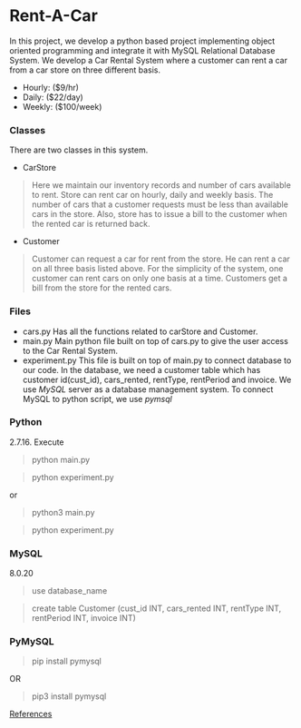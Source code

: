 # Rent-A-Car

In this project, we develop a python based project implementing object oriented programming and integrate it with MySQL Relational Database System. We develop a Car Rental System where a customer can rent a car from a car store on three different basis.

* Hourly:  ($9/hr)
* Daily:   ($22/day)
* Weekly:  ($100/week)

### Classes
There are two classes in this system.
* CarStore
> Here we maintain our inventory records and number of cars available to rent. Store can rent car on hourly, daily and weekly basis. The number of cars that a customer requests must be less than available cars in the store. Also, store has to issue a bill to the customer when the rented car is returned back.
* Customer
> Customer can request a car for rent from the store. He can rent a car on all three basis listed above. For the simplicity of the system, one customer can rent cars on only one basis at a time. Customers get a bill from the store for the rented cars.

### Files
* cars.py
Has all the functions related to carStore and Customer.
* main.py
Main python file built on top of cars.py to give the user access to the Car Rental System.
* experiment.py
This file is built on top of main.py to connect database to our code. In the database, we need a customer table which has customer id(cust_id), cars_rented, rentType, rentPeriod and invoice. 
We use *MySQL* server as a database management system. 
To connect MySQL to python script, we use *pymsql* 

### Python
2.7.16. 
Execute

> python main.py

> python experiment.py

or

> python3 main.py

> python experiment.py

### MySQL
8.0.20 

> use database_name

> create table Customer (cust_id INT, cars_rented INT, rentType INT, rentPeriod INT, invoice INT)

### PyMySQL

> pip install pymysql

OR

> pip3 install pymysql

[References](https://medium.com/@gurupratap.matharu/object-oriented-programming-project-in-python-for-your-github-portfolio-d34feaf1332c)
